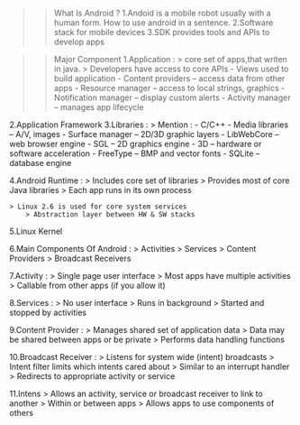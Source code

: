 >> What Is Android ?
1.Andoid is a mobile robot usually with a human form. How to use android in a sentence.
2.Software stack for mobile devices
3.SDK provides tools and APIs to develop apps

>> Major Component
1.Application :
    > core set of apps,that writen in java.
       > Developers have access to core APIs
            - Views used to build application
            - Content providers – access data from other apps
            - Resource manager – access to local strings, graphics
            - Notification manager – display custom alerts
            - Activity manager – manages app lifecycle


2.Application Framework
3.Libraries : 
    > Mention :
       - C/C++
       - Media libraries – A/V, images
       - Surface manager – 2D/3D graphic layers
       - LibWebCore – web browser engine
       - SGL – 2D graphics engine
       - 3D – hardware or software acceleration
       - FreeType – BMP and vector fonts
       - SQLite – database engine

4.Android Runtime :
    > Includes core set of libraries
        > Provides most of core Java libraries
        > Each app runs in its own process

    > Linux 2.6 is used for core system services
        > Abstraction layer between HW & SW stacks

5.Linux Kernel

6.Main Components Of Android :
        > Activities
        > Services
        > Content Providers
        > Broadcast Receivers
    
7.Activity :
        > Single page user interface
        > Most apps have multiple activities
        > Callable from other apps (if you allow it)

8.Services :
        > No user interface
        > Runs in background
        > Started and stopped by activities
 
9.Content Provider :
        > Manages shared set of application data
        > Data may be shared between apps or be private
        > Performs data handling functions

10.Broadcast Receiver :
        > Listens for system wide (intent) broadcasts
        > Intent filter limits which intents cared about
        > Similar to an interrupt handler
            > Redirects to appropriate activity or service

11.Intens
        > Allows an activity, service or broadcast receiver to link to another
            > Within or between apps
            > Allows apps to use components of others
        

